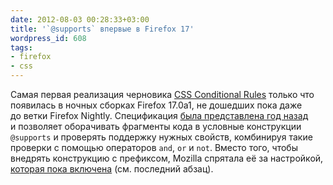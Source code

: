 ```yaml
---
date: 2012-08-03 00:28:33+03:00
title: '`@supports` впервые в Firefox 17'
wordpress_id: 608
tags:
- firefox
- css
---
```


Самая первая реализация черновика [CSS Conditional Rules][1] только что появилась в ночных сборках Firefox 17.0a1, не дошедших пока даже до ветки Firefox Nightly. Спецификация [была представлена год назад][2] и позволяет оборачивать фрагменты кода в условные конструкции `@supports` и проверять поддержку нужных свойств, комбинируя такие проверки с помощью операторов `and`, `or` и `not`. Вместо того, чтобы внедрять конструкцию с префиксом, Mozilla спрятала её за настройкой, [которая пока включена][3] (см. последний абзац).

[1]: http://dev.w3.org/csswg/css3-conditional/#at-supports
[2]: http://web-standards.ru/news/409/
[3]: http://mcc.id.au/blog/2012/08/supports
